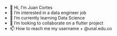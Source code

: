 - 👋 Hi, I’m Juan Cortes
- 👀 I’m interested in a data engineer job
- 🌱 I’m currently learning Data Science
- 💞️ I’m looking to collaborate on a flutter project
- 📫 How to reach me my username + @unal.edu.co


